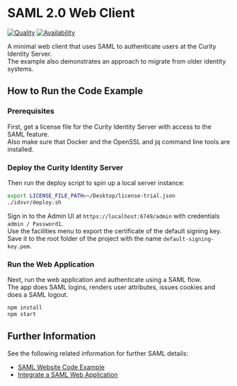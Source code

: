 # SAML 2.0 Web Client

[![Quality](https://img.shields.io/badge/quality-demo-red)](https://curity.io/resources/code-examples/status/)
[![Availability](https://img.shields.io/badge/availability-source-blue)](https://curity.io/resources/code-examples/status/)

A minimal web client that uses SAML to authenticate users at the Curity Identity Server.\
The example also demonstrates an approach to migrate from older identity systems.

## How to Run the Code Example

### Prerequisites

First, get a license file for the Curity Identity Server with access to the SAML feature.\
Also make sure that Docker and the OpenSSL and jq command line tools are installed.

### Deploy the Curity Identity Server

Then run the deploy script to spin up a local server instance:

```bash
export LICENSE_FILE_PATH=~/Desktop/license-trial.json
./idsvr/deploy.sh
```

Sign in to the Admin UI at `https://localhost:6749/admin` with credentials `admin / Password1`.\
Use the facilities menu to export the certificate of the default signing key.\
Save it to the root folder of the project with the name `default-signing-key.pem`.

### Run the Web Application

Next, run the web application and authenticate using a SAML flow.\
The app does SAML logins, renders user attributes, issues cookies and does a SAML logout.

```bash
npm install
npm start
```

## Further Information

See the following related information for further SAML details:

- [SAML Website Code Example](https://curity.io/resources/learn/saml-web-client/)
- [Integrate a SAML Web Application](https://curity.io/resources/learn/saml-integration/)
